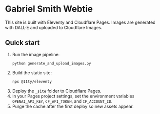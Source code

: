 # Gabriel Smith Webtie

This site is built with Eleventy and Cloudflare Pages. Images are generated with DALL·E and uploaded to Cloudflare Images.

## Quick start

1. Run the image pipeline:
   ```bash
   python generate_and_upload_images.py
   ```
2. Build the static site:
   ```bash
   npx @11ty/eleventy
   ```
3. Deploy the `_site` folder to Cloudflare Pages.
4. In your Pages project settings, set the environment variables `OPENAI_API_KEY`, `CF_API_TOKEN`, and `CF_ACCOUNT_ID`.
5. Purge the cache after the first deploy so new assets appear.
